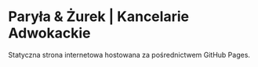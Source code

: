 # Paryła & Żurek | Kancelarie Adwokackie

Statyczna strona internetowa hostowana za pośrednictwem GitHub Pages.

